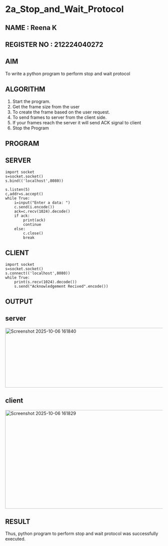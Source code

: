 # 2a_Stop_and_Wait_Protocol
## NAME : Reena K
## REGISTER NO : 212224040272
## AIM
To write a python program to perform stop and wait protocol
## ALGORITHM
1. Start the program.
2. Get the frame size from the user
3. To create the frame based on the user request.
4. To send frames to server from the client side.
5. If your frames reach the server it will send ACK signal to client
6. Stop the Program
## PROGRAM
## SERVER
```
import socket 
s=socket.socket() 
s.bind(('localhost',8080))

s.listen(5) 
c,addr=s.accept() 
while True: 
    i=input("Enter a data: ") 
    c.send(i.encode()) 
    ack=c.recv(1024).decode() 
    if ack: 
        print(ack) 
        continue 
    else: 
        c.close() 
        break 
```
## CLIENT
```
import socket 
s=socket.socket() 
s.connect(('localhost',8080)) 
while True: 
    print(s.recv(1024).decode()) 
    s.send("Acknowledgement Recived".encode())
```
## OUTPUT

## server

<img width="589" height="191" alt="Screenshot 2025-10-06 161840" src="https://github.com/user-attachments/assets/deffbdfe-0ae2-40db-a442-f4cf1642463b" />

## client 

<img width="660" height="316" alt="Screenshot 2025-10-06 161829" src="https://github.com/user-attachments/assets/b67cf28a-8768-4bae-9ba9-2b9a2fd95cb5" />


## RESULT
Thus, python program to perform stop and wait protocol was successfully executed.
